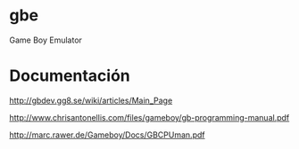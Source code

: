 # gbe
Game Boy Emulator

# Documentación
http://gbdev.gg8.se/wiki/articles/Main_Page

http://www.chrisantonellis.com/files/gameboy/gb-programming-manual.pdf

http://marc.rawer.de/Gameboy/Docs/GBCPUman.pdf
